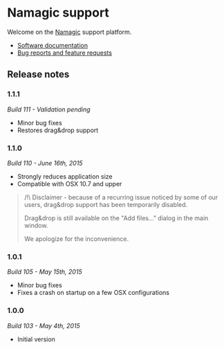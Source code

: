 # Namagic support

Welcome on the [Namagic](http://www.namagicapp.com) support platform.

* [Software documentation](https://github.com/namagicapp/support/wiki)
* [Bug reports and feature requests](https://github.com/namagicapp/support/issues)

## Release notes

### 1.1.1

*Build 111 - Validation pending*

* Minor bug fixes
* Restores drag&drop support

### 1.1.0

*Build 110 - June 16th, 2015*

* Strongly reduces application size
* Compatible with OSX 10.7 and upper

> /!\ Disclaimer - because of a recurring issue noticed by some of our users, drag&drop support has been temporarily disabled.
>
> Drag&drop is still available on the "Add files..." dialog in the main window.
>
> We apologize for the inconvenience.

### 1.0.1

*Build 105 - May 15th, 2015*

* Minor bug fixes
* Fixes a crash on startup on a few OSX configurations

### 1.0.0

*Build 103 - May 4th, 2015*

* Initial version

